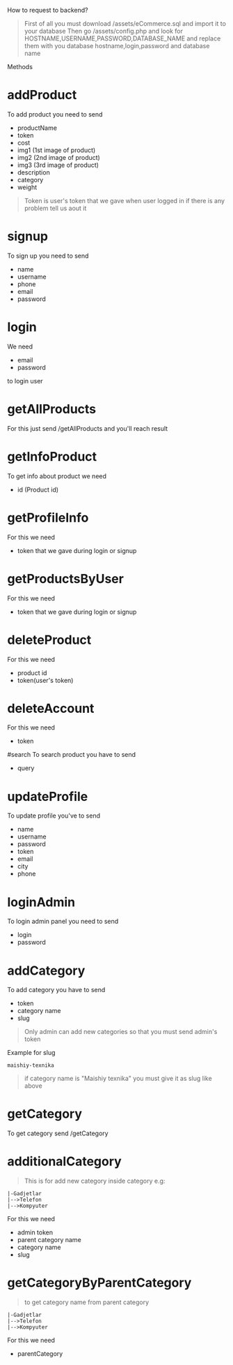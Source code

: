 How to request to backend?
>First of all you must download /assets/eCommerce.sql and import it to your database
>Then go /assets/config.php and look for HOSTNAME,USERNAME,PASSWORD,DATABASE_NAME 
>and replace them with you database hostname,login,password and database name

Methods

# addProduct 

To add product you need to send
- productName
- token
- cost
- img1 (1st image of product)
- img2 (2nd image of product)
- img3 (3rd image of product)
- description
- category
- weight

>Token is user's token that we gave when user logged in
>if there is any problem tell us aout it


# signup
To sign up you need to send
- name
- username
- phone
- email
- password


# login
We need
- email
- password

to login user 


# getAllProducts
For this just send /getAllProducts and you'll reach result


# getInfoProduct
To get info about product we need 
- id (Product id)


# getProfileInfo 
For this we need
- token
that we gave during login or signup


# getProductsByUser
For this we need
- token
that we gave during login or signup


# deleteProduct
For this we need
- product id
- token(user's token)


# deleteAccount
For this we need 
- token


#search
To search product you have to send
- query


# updateProfile
To update profile you've to send
- name
- username
- password
- token
- email
- city
- phone


# loginAdmin
To login admin panel you need to send
- login
- password


# addCategory
To add category you have to send
- token
- category name
- slug


>Only admin can add new categories so that
>you must send admin's token 

Example for slug
``` 
maishiy-texnika
```
>if category name is "Maishiy texnika" you must give it as slug like above


# getCategory
To get category send /getCategory

# additionalCategory
> This is for add new category inside category e.g: 
```
|-Gadjetlar
|-->Telefon
|-->Kompyuter
```

For this we need
- admin token
- parent category name
- category name
- slug

# getCategoryByParentCategory
> to get category name from parent category
```
|-Gadjetlar
|-->Telefon
|-->Kompyuter
```
For this we need
- parentCategory
